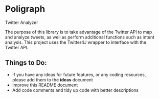 # Poligraph
Twitter Analyzer

The purpose of this library is to take advantage of the Twitter API to map and analyze tweets, as well as perform additional functions such as intent analysis. This project uses the Twitter4J wrapper to interface with the Twitter API.

## Things to Do:
* If you have any ideas for future features, or any coding resources, please add them to the **ideas** document
* Improve this README document
* Add code comments and tidy up code with better descriptions
